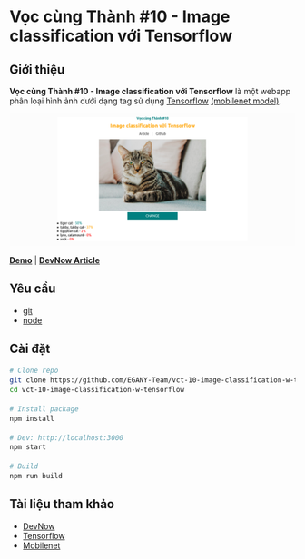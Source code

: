# Vọc cùng Thành #10 - Image classification với Tensorflow

## Giới thiệu

**Vọc cùng Thành #10 - Image classification với Tensorflow** là một webapp phân loại hình ảnh dưới dạng tag sử dụng [Tensorflow][tensorflow] [(mobilenet model)][mobilenet].

![demo preview](./demo-preview.png)

[**Demo**][demo] | [**DevNow Article**][post]

## Yêu cầu

- [git][git]
- [node][node]

## Cài đặt

```bash
# Clone repo
git clone https://github.com/EGANY-Team/vct-10-image-classification-w-tensorflow
cd vct-10-image-classification-w-tensorflow

# Install package
npm install

# Dev: http://localhost:3000
npm start

# Build
npm run build
```

## Tài liệu tham khảo

- [DevNow][post]
- [Tensorflow][tensorflow]
- [Mobilenet][mobilenet]

[post]: https://devnow.vn/?p=3142
[tensorflow]: https://www.tensorflow.org/js
[git]: https://git-scm.com
[node]: https://nodejs.org
[mobilenet]: https://github.com/tensorflow/tfjs-models/tree/master/mobilenet
[demo]: https://vct-10.thanhnguyen.now.sh/